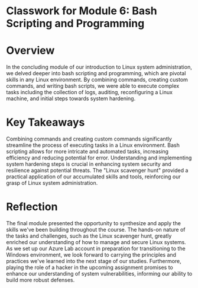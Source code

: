# Classwork for Module 6: Bash Scripting and Programming
# Overview
In the concluding module of our introduction to Linux system administration, we delved deeper into bash scripting and programming, which are pivotal skills in any Linux environment. By combining commands, creating custom commands, and writing bash scripts, we were able to execute complex tasks including the collection of logs, auditing, reconfiguring a Linux machine, and initial steps towards system hardening.

# Key Takeaways
Combining commands and creating custom commands significantly streamline the process of executing tasks in a Linux environment.
Bash scripting allows for more intricate and automated tasks, increasing efficiency and reducing potential for error.
Understanding and implementing system hardening steps is crucial in enhancing system security and resilience against potential threats.
The "Linux scavenger hunt" provided a practical application of our accumulated skills and tools, reinforcing our grasp of Linux system administration.

# Reflection
The final module presented the opportunity to synthesize and apply the skills we've been building throughout the course. The hands-on nature of the tasks and challenges, such as the Linux scavenger hunt, greatly enriched our understanding of how to manage and secure Linux systems. As we set up our Azure Lab account in preparation for transitioning to the Windows environment, we look forward to carrying the principles and practices we've learned into the next stage of our studies. Furthermore, playing the role of a hacker in the upcoming assignment promises to enhance our understanding of system vulnerabilities, informing our ability to build more robust defenses.
